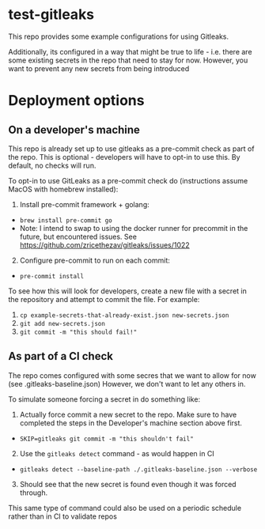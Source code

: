 # test-gitleaks

This repo provides some example configurations for using Gitleaks.

Additionally, its configured in a way that might be true to life - i.e. there are some existing secrets in the repo 
that need to stay for now. However, you want to prevent any new secrets from being introduced

# Deployment options

## On a developer's machine
This repo is already set up to use gitleaks as a pre-commit check as part of the repo.
This is optional - developers will have to opt-in to use this. By default, no checks will run.

To opt-in to use GitLeaks as a pre-commit check do (instructions assume MacOS with homebrew installed):
1. Install pre-commit framework + golang:
  - `brew install pre-commit go`
  - Note: I intend to swap to using the docker runner for precommit in the future, but encountered issues. See https://github.com/zricethezav/gitleaks/issues/1022
2. Configure pre-commit to run on each commit:
  - `pre-commit install`

To see how this will look for developers, create a new file with a secret in the repository and attempt to commit the file. For example:
1. `cp example-secrets-that-already-exist.json new-secrets.json`
2. `git add new-secrets.json`
3. `git commit -m "this should fail!"`

## As part of a CI check
The repo comes configured with some secres that we want to allow for now (see .gitleaks-baseline.json)
However, we don't want to let any others in.

To simulate someone forcing a secret in do something like:
1. Actually force commit a new secret to the repo. Make sure to have completed the steps in the Developer's machine section above first.
  - `SKIP=gitleaks git commit -m "this shouldn't fail"` 
2. Use the `gitleaks detect` command - as would happen in CI
  - `gitleaks detect --baseline-path ./.gitleaks-baseline.json --verbose`
3. Should see that the new secret is found even though it was forced through.


This same type of command could also be used on a periodic schedule rather than in CI to validate repos

